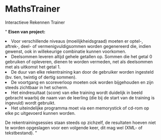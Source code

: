 # MathsTrainer
Interactieve Rekennen Trainer

" 
<b>Eisen van project:</b>
<li>Voor verschillende niveaus (moeilijkheidsgraad) moeten er optel-, aftrek-, deel- of vermenigvuldigsommen worden gegenereerd die, indien gewenst, ook in willekeurige combinatie kunnen voorkomen.</li>
<li>Deelsommen leveren altijd gehele getallen op. Sommen die het getal 0 gebruiken of opleveren, dienen te worden vermeden, net als deelsommen met als uitkomst het getal 1.</li>
<li>De duur van elke rekentraining kan door de gebruiker worden ingesteld (bv. tien, twintig of dertig sommen).</li>
<li>De voortgang en scoreverloop moeten ook worden bijgehouden en zijn steeds zichtbaar in het scherm.</li>
<li>Het eindresultaat (score) van elke training wordt duidelijk in beeld gebracht waarbij de naam van de leerling (die bij de start van de training is ingevuld) wordt gebruikt.</li>
<li>Het uiteindelijke programma moet via een memorystick of cd-rom op elke pc  uitgevoerd kunnen worden.</li>

De rekentrainingsessies staan steeds op zichzelf, de resultaten hoeven niet te worden opgeslagen voor een volgende keer, dit mag wel (XML- of tekstbestand). 
"
